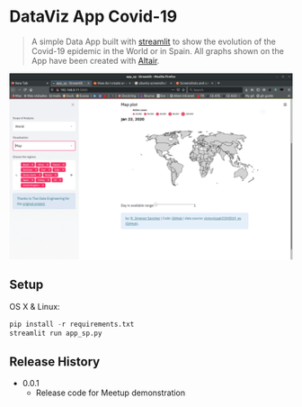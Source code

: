 # DataViz App Covid-19
> A simple Data App built with [streamlit](https://www.streamlit.io/) to show the evolution of the Covid-19 epidemic in the World or in Spain.
> All graphs shown on the App have been created with [Altair](https://altair-viz.github.io/).

![](img/myimage.gif)


## Setup

OS X & Linux:

```python
pip install -r requirements.txt
streamlit run app_sp.py
```


## Release History

* 0.0.1
    * Release code for Meetup demonstration
